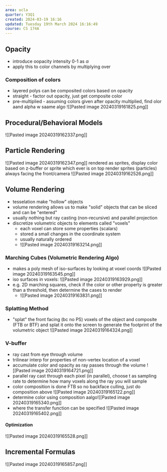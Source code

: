 ```yaml
---
area: ucla
quarter: Y3Q1
created: 2024-03-19 16:16
updated: Tuesday 19th March 2024 16:16:49
course: CS 174A
---
```

## Opacity
- introduce oopacity intensity 0-1 as $\alpha$
- apply this to color channels by multiplying over
### Composition of colors
- layered polys can be composited colors based on opacity
- straight - factor out opacity, just get composite color
- pre-multiplied - assuming colors given after opacity multiplied, find olor aand alpha w saame algo
![[Pasted image 20240319161825.png]]

## Procedural/Behavioral Models
![[Pasted image 20240319162337.png]]
## Particle Rendering
![[Pasted image 20240319162347.png]]
rendered as sprites, display color based on z-buffer or sprite which ever is on top 
render sprites (particles) always facing the front/camera ![[Pasted image 20240319162526.png]]

## Volume Rendering
- tesselation make "hollow" objects
- volume rendering allows us to make "solid" objects that can be sliced and can be "entered"
- usually nothing but ray casting (non-recursive) and parallel projection
- discretize volumetric objects to elements called "voxels"
	- each voxel can store some properties (scalars)
	- stored a small changes in the coordinate system
	- usually naturally ordered
	- ![[Pasted image 20240319163214.png]]
### Marching Cubes (Volumetric Rendering Algo)
- makes a poly mesh of iso-surfaces by looking at voxel coords ![[Pasted image 20240319163545.png]]
- iso surfaces in voxels: ![[Pasted image 20240319163929.png]]
- e.g. 2D marching squares, check if the color or other property is greater than a threshold, then determine the cases to render
	- ![[Pasted image 20240319163831.png]]
### Splatting Method
- "splat" the front facing (bc no PS) voxels of the object and composite (FTB or BTF) and splat it onto the screen to generate the footprint of the volumetric object
![[Pasted image 20240319164324.png]]
### V-buffer
- ray cast from eye through volume
- trilinear interp for properties of non-vertex location of a voxel
- accumulate color and opacity as ray passes through the volume ![[Pasted image 20240319164721.png]]
- parallel ray cast through each pixel (in parallel), choose t as sampling rate to determine how many voxels along the ray you will sample
- color composition is done FTB so no backface culling, just do composition above
![[Pasted image 20240319165122.png]]
- determine color using composition aalgo![[Pasted image 20240319165340.png]]
- where the transfer function can be specified ![[Pasted image 20240319165402.png]]
#### Optimization
![[Pasted image 20240319165528.png]]

## Incremental Formulas
![[Pasted image 20240319165857.png]]